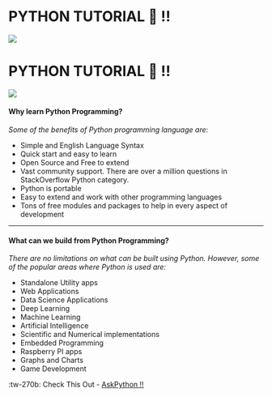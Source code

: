 # PYTHON TUTORIAL 🐍 !!

![](https://www.python.org/static/img/python-logo.png)

# PYTHON TUTORIAL 🐍 !!

![](https://www.python.org/static/img/python-logo.png)

#### Why learn Python Programming?
*Some of the benefits of Python programming language are:*

- Simple and English Language Syntax
- Quick start and easy to learn
- Open Source and Free to extend
- Vast community support. There are over a million questions in StackOverflow Python category.
- Python is portable
- Easy to extend and work with other programming languages
- Tons of free modules and packages to help in every aspect of development


------------



#### What can we build from Python Programming?
*There are no limitations on what can be built using Python. However, some of the popular areas where Python is used are:*

- Standalone Utility apps
- Web Applications
- Data Science Applications
- Deep Learning
- Machine Learning
- Artificial Intelligence
- Scientific and Numerical implementations
- Embedded Programming
- Raspberry PI apps
- Graphs and Charts
- Game Development


:tw-270b: Check This Out - [AskPython !!](https://www.askpython.com/python-programming "AskPython")
